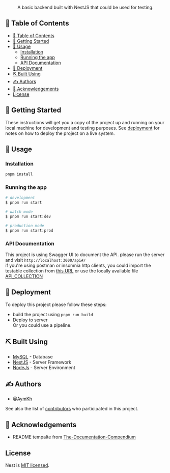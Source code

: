 <p align="center">
    A basic backend built with NestJS that could be used for testing.
    <br>
</p>

## 📝 Table of Contents

- [📝 Table of Contents](#-table-of-contents)
- [🏁 Getting Started ](#-getting-started-)
- [🎈 Usage ](#-usage-)
  - [Installation](#installation)
  - [Running the app](#running-the-app)
  - [API Documentation](#api-documentation)
- [🚀 Deployment ](#-deployment-)
- [⛏️ Built Using ](#️-built-using-)
- [✍️ Authors ](#️-authors-)
- [🎉 Acknowledgements ](#-acknowledgements-)
- [License](#license)


## 🏁 Getting Started <a name = "getting_started"></a>

These instructions will get you a copy of the project up and running on your local machine for development and testing purposes. See [deployment](#deployment) for notes on how to deploy the project on a live system.

## 🎈 Usage <a name="usage"></a>

### Installation

```bash
pnpm install
```

### Running the app

```bash
# development
$ pnpm run start

# watch mode
$ pnpm run start:dev

# production mode
$ pnpm run start:prod
```

### API Documentation

This project is using Swagger UI to document the API. please run the server and visit `http://localhost:3000/api#/`  
if you're using postman or insomnia http clients, you could import the testable collection from [this URL](https://gist.githubusercontent.com/AymKh/0c007052ce22188a9779ba323f956019/raw/1279c59ba2916af0174faa5cec65b44751c29a3c/API_COLLECTION.json) or use the locally available file [API_COLLECTION](API_COLLECTION.json)

## 🚀 Deployment <a name = "deployment"></a>

To deploy this project please follow these steps:  

- build the project using `pnpm run build`
- Deploy to server  
Or you could use a pipeline.

## ⛏️ Built Using <a name = "built_using"></a>

- [MySQL](https://www.mysql.com/) - Database
- [NestJS](https://nestjs.com/) - Server Framework
- [NodeJs](https://nodejs.org/en/) - Server Environment

## ✍️ Authors <a name = "authors"></a>

- [@AymKh](https://github.com/aymkh)  

See also the list of [contributors](https://github.com/AymKh/video-thingy-backend/contributors) who participated in this project.

## 🎉 Acknowledgements <a name = "acknowledgement"></a>

- README tempalte from [The-Documentation-Compendium](https://github.com/kylelobo/The-Documentation-Compendium)  

## License

Nest is [MIT licensed](LICENSE).
